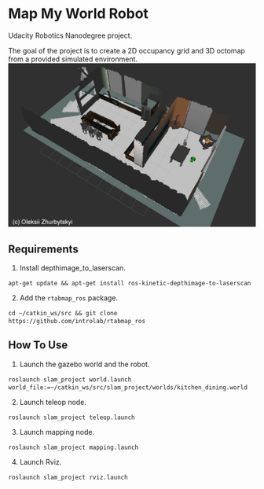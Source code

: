 # Map My World Robot
Udacity Robotics Nanodegree project.

The goal of the project is to create a 2D occupancy grid and 3D octomap from a provided simulated environment.
![3D Map](misc/3d_map_world.png)

## Requirements
1. Install depthimage_to_laserscan.
```
apt-get update && apt-get install ros-kinetic-depthimage-to-laserscan
```

2. Add the `rtabmap_ros` package.
```
cd ~/catkin_ws/src && git clone https://github.com/introlab/rtabmap_ros
```

## How To Use

1. Launch the gazebo world and the robot.
```
roslaunch slam_project world.launch world_file:=~/catkin_ws/src/slam_project/worlds/kitchen_dining.world
```

2. Launch teleop node.
```
roslaunch slam_project teleop.launch
```

3. Launch mapping node.
```
roslaunch slam_project mapping.launch
```

4. Launch Rviz.
```
roslaunch slam_project rviz.launch
```

